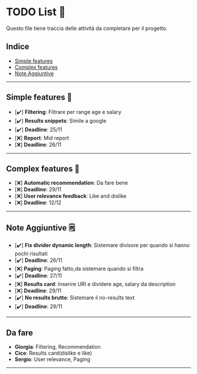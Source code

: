 # TODO List 📝

Questo file tiene traccia delle attività da completare per il progetto.

## Indice
- [Simple features](#simple-features)
- [Complex features](#attività-in-corso)
- [Note Aggiuntive](#note-aggiuntive)

---

## Simple features 🚀
  - [✔️] **Filtering**: Filtrare per range age e salary
  - [✔️] **Results snippets**: Simile a google
  - [✔️] **Deadline**: 25/11
  - [❌] **Report**: Mid report
  - [❌] **Deadline**: 26/11

---

## Complex features 🚀
  - [❌] **Automatic recommendation**: Da fare bene
  - [❌] **Deadline**: 29/11
  - [❌] **User relevance feedback**: Like and dislike
  - [❌] **Deadline**: 12/12

---

## Note Aggiuntive 🗒️
  - [✔️] **Fix divider dynamic length**: Sistemare divisore per quando si hanno pochi risultati
  - [✔️] **Deadline**: 26/11
  - [❌] **Paging**: Paging fatto,da sistemare quando si filtra
  - [✔️] **Deadline**: 27/11
  - [❌] **Results card**: Inserire URI e dividere age, salary da description
  - [❌] **Deadline**: 29/11
  - [✔️] **No results brutto**: Sistemare il no-results text
  - [✔️] **Deadline**: 29/11

---

## Da fare
  - **Giorgia**: Filtering, Recommendation
  - **Cice**: Results card(dislike e like)
  - **Sergio**: User relevance, Paging

---
